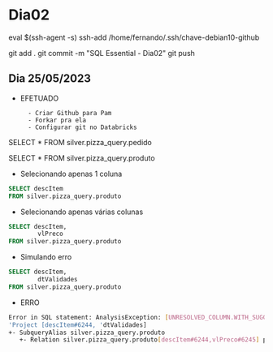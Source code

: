 
# Dia02

eval $(ssh-agent -s)
ssh-add /home/fernando/.ssh/chave-debian10-github

git add .
git commit -m "SQL Essential - Dia02"
git push


## Dia 25/05/2023

- EFETUADO

        - Criar Github para Pam
        - Forkar pra ela
        - Configurar git no Databricks




SELECT * FROM silver.pizza_query.pedido




SELECT * FROM silver.pizza_query.produto



- Selecionando apenas 1 coluna
~~~~SQL
SELECT descItem
FROM silver.pizza_query.produto
~~~~




- Selecionando apenas várias colunas

~~~~SQL
SELECT descItem,
        vlPreco
FROM silver.pizza_query.produto
~~~~




- Simulando erro

~~~~SQL
SELECT descItem,
        dtValidades
FROM silver.pizza_query.produto
~~~~


- ERRO

~~~~BASH
Error in SQL statement: AnalysisException: [UNRESOLVED_COLUMN.WITH_SUGGESTION] A column or function parameter with name `dtValidades` cannot be resolved. Did you mean one of the following? [`silver`.`pizza_query`.`produto`.`descItem`, `silver`.`pizza_query`.`produto`.`vlPreco`].; line 2 pos 8;
'Project [descItem#6244, 'dtValidades]
+- SubqueryAlias silver.pizza_query.produto
   +- Relation silver.pizza_query.produto[descItem#6244,vlPreco#6245] parquet

~~~~